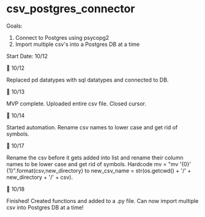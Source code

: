 # csv_postgres_connector

Goals:

1. Connect to Postgres using psycopg2
2. Import multiple csv's into a Postgres DB at a time

Start Date: 10/12

🐢 10/12

Replaced pd datatypes with sql datatypes and connected to DB.

🐢 10/13

MVP complete. Uploaded entire csv file. Closed cursor.

🐢 10/14

Started automation. Rename csv names to lower case and get rid of symbols.

🐢 10/17

Rename the csv before it gets added into list and rename their column names to be lower case and get rid of symbols. Hardcode mv = "mv '{0}' {1}".format(csv,new_directory) to new_csv_name = str(os.getcwd() + '/' + new_directory + '/' + csv).

🐢 10/18

Finished! Created functions and added to a .py file. Can now import multiple csv into Postgres DB at a time!
